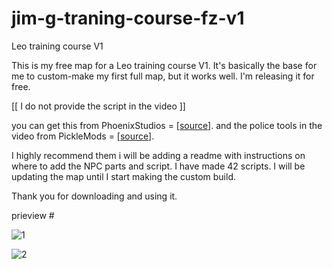 # jim-g-traning-course-fz-v1
Leo training course V1

This is my free map for a Leo training course V1. 
It's basically the base for me to custom-make my first full map, but it works well. I'm releasing it for free. 

[[  I do not provide the script in the video  ]]

you can get this from PhoenixStudios = [[source](https://forum.cfx.re/t/free-police-training-map-script/5170801)]. 
and the police tools in the video from PickleMods =  [[source](https://forum.cfx.re/t/pickles-police-tools-shields-snakecam-bodycam-panic-button-and-more/4978950)]. 

I highly recommend them i will be adding a readme with instructions on where to add the NPC parts and script. 
I have made 42 scripts. I will be updating the map until I start making the custom build. 

Thank you for downloading and using it.

prieview # 


![1](https://github.com/jimgordon20/jim-g-traning-course-fz-v1/assets/110393030/140353a9-165f-4cc4-822a-3f0676425ca2)




![2](https://github.com/jimgordon20/jim-g-traning-course-fz-v1/assets/110393030/6731f71f-eb31-4732-969a-abe84734b631)

